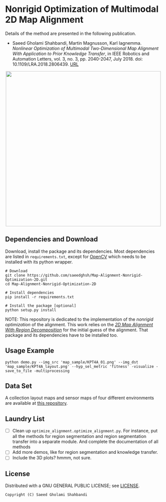 Nonrigid Optimization of Multimodal 2D Map Alignment
====================================================

Details of the method are presented in the following publication.
- Saeed Gholami Shahbandi, Martin Magnusson, Karl Iagnemma. *Nonlinear Optimization of Multimodal Two-Dimensional Map Alignment With Application to Prior Knowledge Transfer*, in IEEE Robotics and Automation Letters, vol. 3, no. 3, pp. 2040-2047, July 2018. doi: 10.1109/LRA.2018.2806439. [URL](http://ieeexplore.ieee.org/stamp/stamp.jsp?tp=&arnumber=8292790&isnumber=8302435)

<p align="center">
	<img src="https://github.com/saeedghsh/Map-Alignment-Nonrigid-Optimization-2D/blob/master/docs/opt_motion.gif" width="500">
</p>

Dependencies and Download
-------------------------
Download, install the package and its dependencies.
Most dependencies are listed in ```requirements.txt```, except for [OpenCV](http://docs.opencv.org/trunk/d7/d9f/tutorial_linux_install.html) which needs to be installed with its python wrapper.
```shell
# Download
git clone https://github.com/saeedghsh/Map-Alignment-Nonrigid-Optimization-2D.git
cd Map-Alignment-Nonrigid-Optimization-2D

# Install dependencies
pip install -r requirements.txt

# Install the package [optional]
python setup.py install
```

NOTE: This repository is dedicated to the implementation of the *nonrigid optimization* of the alignment.
This work relies on the [*2D Map Alignment With Region Decomposition*](https://github.com/saeedghsh/Map-Alignment-2D) for the initial guess of the alignment.
That package and its dependencies have to be installed too.

Usage Example
-------------
```shel
python demo.py --img_src 'map_sample/KPT4A_01.png' --img_dst 'map_sample/KPT4A_layout.png' --hyp_sel_metric 'fitness' -visualize -save_to_file -multiprocessing
```

Data Set
--------
A collection layout maps and sensor maps of four different environments are available at [this repository](https://github.com/saeedghsh/Halmstad-Robot-Maps).

<!-- Region Segmentation Transfer -->
<!-- ---------------------------- -->


Laundry List
------------
- [ ] Clean up `optimize_alignment.optimize_alignment.py`.
  For instance, put all the methods for region segmentation and region segmentation transfer into a separate module.
  And complete the documentation of all methods
- [ ] Add more demos, like for region segmentation and knowledge transfer.
- [ ] Include the 3D plots? hmmm, not sure.
  
License
-------
Distributed with a GNU GENERAL PUBLIC LICENSE; see [LICENSE](https://github.com/saeedghsh/Map-Alignment-Nonrigid-Optimization-2D/blob/master/LICENSE).
```
Copyright (C) Saeed Gholami Shahbandi
```
